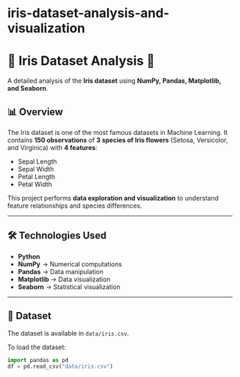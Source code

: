 # iris-dataset-analysis-and-visualization
# 🌸 Iris Dataset Analysis 🌸  
A detailed analysis of the **Iris dataset** using **NumPy, Pandas, Matplotlib, and Seaborn**.

## 📊 Overview
The Iris dataset is one of the most famous datasets in Machine Learning. It contains **150 observations** of **3 species of Iris flowers** (Setosa, Versicolor, and Virginica) with **4 features**:
- Sepal Length
- Sepal Width
- Petal Length
- Petal Width

This project performs **data exploration and visualization** to understand feature relationships and species differences.

---

## 🛠 Technologies Used
- **Python**
- **NumPy** → Numerical computations
- **Pandas** → Data manipulation
- **Matplotlib** → Data visualization
- **Seaborn** → Statistical visualization

---

## 📂 Dataset  
The dataset is available in `data/iris.csv`.

To load the dataset:
```python
import pandas as pd
df = pd.read_csv("data/iris.csv")

